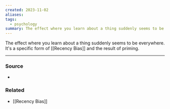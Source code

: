 ```yaml
---
created: 2023-11-02
aliases: 
tags:
  - psychology
summary: The effect where you learn about a thing suddenly seems to be everywhere. It's a specific form of [[Recency Bias]]
---
```

The effect where you learn about a thing suddenly seems to be everywhere. It's a specific form of [[Recency Bias]] and the result of priming.

---
### Source
- 

### Related
- [[Recency Bias]]